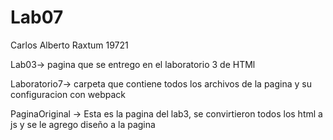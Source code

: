 # Lab07
Carlos Alberto Raxtum 19721

Lab03-> pagina que se entrego en el laboratorio 3 de HTMl  

Laboratorio7-> carpeta que contiene todos los archivos de la pagina y su configuracion con webpack

PaginaOriginal -> Esta es la pagina del lab3, se convirtieron todos los html a js y se le agrego diseño a la pagina

